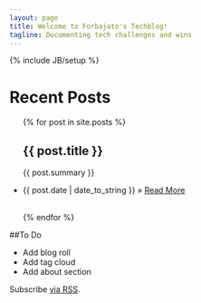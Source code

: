 ```yaml
---
layout: page
title: Welcome to Forbajato's Techblog!
tagline: Documenting tech challenges and wins
---
```

{% include JB/setup %}
    
# Recent Posts

<ul class="posts">
  {% for post in site.posts %}
    <h2> {{ post.title }} </h2>
    <p> {{ post.summary }} </p>
    <li><span>{{ post.date | date_to_string }}</span> &raquo; <a href="{{ post.url }}">Read More</a></li>
    <br>
   
  {% endfor %}
</ul>

##To Do

* Add blog roll
* Add tag cloud
* Add about section

Subscribe <a href="/feed.xml">via RSS</a>.
